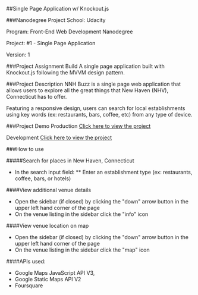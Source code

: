 ##Single Page Application w/ Knockout.js

###Nanodegree Project
School: Udacity

Program: Front-End Web Development Nanodegree

Project: #1 - Single Page Application

Version: 1

###Project Assignment
Build A single page application built with Knockout.js following the MVVM design pattern.

###Project Description
NNH Buzz is a single page web application that allows users to explore all the great things that New Haven (NHV), Connecticut has to offer.

Featuring a responsive design, users can search for local establishments using key words (ex: restaurants, bars, coffee, etc) from any type of device.

###Project Demo
Production
[Click here to view the project](joelcolucci.com/Web-NHVBuzz/build)

Development
[Click here to view the project](joelcolucci.com/Web-NHVBuzz)

###How to use

#####Search for places in New Haven, Connecticut
* In the search input field:
** Enter an establishment type (ex: restaurants, coffee, bars, or hotels)

####View additional venue details
* Open the sidebar (if closed) by clicking the "down" arrow button in the upper left hand corner of the page
* On the venue listing in the sidebar click the "info" icon

####View venue location on map
* Open the sidebar (if closed) by clicking the "down" arrow button in the upper left hand corner of the page
* On the venue listing in the sidebar click the "map" icon

####APIs used:
* Google Maps JavaScript API V3,
* Google Static Maps API V2
* Foursquare

